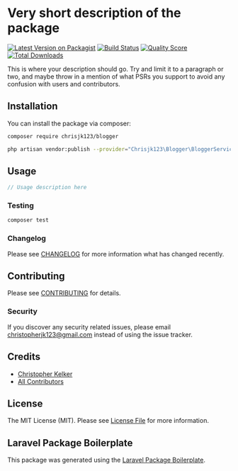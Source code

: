 # Very short description of the package

[![Latest Version on Packagist](https://img.shields.io/packagist/v/chrisjk123/blogger.svg?style=flat-square)](https://packagist.org/packages/chrisjk123/blogger)
[![Build Status](https://img.shields.io/travis/chrisjk123/blogger/master.svg?style=flat-square)](https://travis-ci.org/chrisjk123/blogger)
[![Quality Score](https://img.shields.io/scrutinizer/g/chrisjk123/blogger.svg?style=flat-square)](https://scrutinizer-ci.com/g/chrisjk123/blogger)
[![Total Downloads](https://img.shields.io/packagist/dt/chrisjk123/blogger.svg?style=flat-square)](https://packagist.org/packages/chrisjk123/blogger)

This is where your description should go. Try and limit it to a paragraph or two, and maybe throw in a mention of what PSRs you support to avoid any confusion with users and contributors.

## Installation

You can install the package via composer:

```bash
composer require chrisjk123/blogger
```

```bash
php artisan vendor:publish --provider="Chrisjk123\Blogger\BloggerServiceProvider"
```

## Usage

``` php
// Usage description here
```

### Testing

``` bash
composer test
```

### Changelog

Please see [CHANGELOG](CHANGELOG.md) for more information what has changed recently.

## Contributing

Please see [CONTRIBUTING](CONTRIBUTING.md) for details.

### Security

If you discover any security related issues, please email christopherjk123@gmail.com instead of using the issue tracker.

## Credits

- [Christopher Kelker](https://github.com/chrisjk123)
- [All Contributors](../../contributors)

## License

The MIT License (MIT). Please see [License File](LICENSE.md) for more information.

## Laravel Package Boilerplate

This package was generated using the [Laravel Package Boilerplate](https://laravelpackageboilerplate.com).
